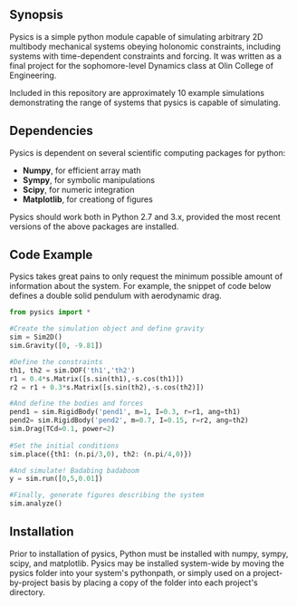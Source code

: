 ## Synopsis

Pysics is a simple python module capable of simulating arbitrary 2D multibody mechanical systems obeying holonomic constraints, including systems with time-dependent constraints and forcing. It was written as a final project for the sophomore-level Dynamics class at Olin College of Engineering.

Included in this repository are approximately 10 example simulations demonstrating the range of systems that pysics is capable of simulating.

## Dependencies

Pysics is dependent on several scientific computing packages for python:

* **Numpy**, for efficient array math
* **Sympy**, for symbolic manipulations
* **Scipy**, for numeric integration
* **Matplotlib**, for creationg of figures

Pysics should work both in Python 2.7 and 3.x, provided the most recent versions of the above packages are installed.

## Code Example

Pysics takes great pains to only request the minimum possible amount of information about the system. For example, the snippet of code below defines a double solid pendulum with aerodynamic drag.

```python
from pysics import *

#Create the simulation object and define gravity
sim = Sim2D()
sim.Gravity([0, -9.81])

#Define the constraints
th1, th2 = sim.DOF('th1','th2')
r1 = 0.4*s.Matrix([s.sin(th1),-s.cos(th1)])
r2 = r1 + 0.3*s.Matrix([s.sin(th2),-s.cos(th2)])

#And define the bodies and forces
pend1 = sim.RigidBody('pend1', m=1, I=0.3, r=r1, ang=th1)
pend2= sim.RigidBody('pend2', m=0.7, I=0.15, r=r2, ang=th2)
sim.Drag(TCd=0.1, power=2)
                      
#Set the initial conditions
sim.place({th1: (n.pi/3,0), th2: (n.pi/4,0)})

#And simulate! Badabing badaboom
y = sim.run([0,5,0.01])

#Finally, generate figures describing the system
sim.analyze()
```

## Installation

Prior to installation of pysics, Python must be installed with numpy, sympy, scipy, and matplotlib. Pysics may be installed system-wide by moving the pysics folder into your system's pythonpath, or simply used on a project-by-project basis by placing a copy of the folder into each project's directory.
